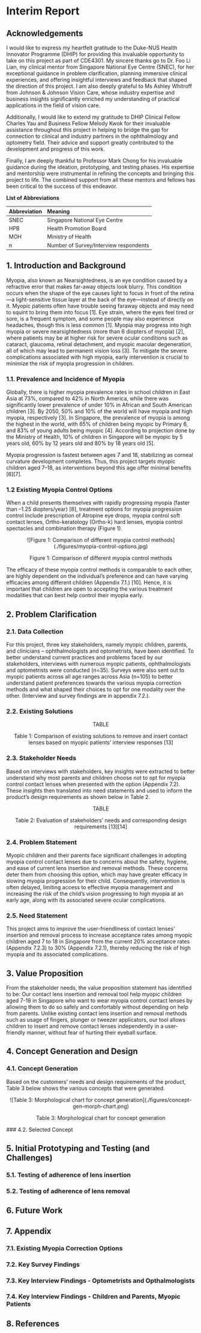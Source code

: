 # Interim Report

## Acknowledgements
I would like to express my heartfelt gratitude to the Duke-NUS Health Innovator Programme (DHIP) for providing this invaluable opportunity to take on this project as part of CDE4301. My sincere thanks go to Dr. Foo Li Lian, my clinical mentor from Singapore National Eye Centre (SNEC), for her exceptional guidance in problem clarification, planning immersive clinical experiences, and offering insightful interviews and feedback that shaped the direction of this project. I am also deeply grateful to Ms Ashley Whitroff from Johnson & Johnson Vision Care, whose industry expertise and business insights significantly enriched my understanding of practical applications in the field of vision care.   

Additionally, I would like to extend my gratitude to DHIP Clinical Fellow Charles Yau and Business Fellow Melody Kwok for their invaluable assistance throughout this project in helping to bridge the gap for connection to clinical and industry partners in the ophthalmology and optometry field. Their advice and support greatly contributed to the development and progress of this work.   

Finally, I am deeply thankful to Professor Mark Chong for his invaluable guidance during the ideation, prototyping, and testing phases. His expertise and mentorship were instrumental in refining the concepts and bringing this project to life. The combined support from all these mentors and fellows has been critical to the success of this endeavor.

**List of Abbreviations**

|  Abbreviation   	|     Meaning    	|
|:---	|:---	|
|     SNEC    	|     Singapore National Eye Centre    	|
|     HPB    	|     Health Promotion Board    	|
|     MOH    	|     Ministry of Health    	|
|     n    	|     Number of Survey/Interview respondents    	|

## 1. Introduction and Background
Myopia, also known as Nearsightedness, is an eye condition caused by a refractive error that makes far-away objects look blurry. This condition occurs when the shape of the eye causes light to focus in front of the retina—a light-sensitive tissue layer at the back of the eye—instead of directly on it. Myopic patients often have trouble seeing faraway objects and may need to squint to bring them into focus ​[1]​. Eye strain, where the eyes feel tired or sore, is a frequent symptom, and some people may also experience headaches, though this is less common [1]. Myopia may progress into high myopia or severe nearsightedness (more than 6 diopters of myopia) [2], where patients may be at higher risk for severe ocular conditions such as cataract, glaucoma, retinal detachment, and myopic macular degeneration, all of which may lead to permanent vision loss [3]. To mitigate the severe complications associated with high myopia, early intervention is crucial to minimize the risk of myopia progression in children. 
### 1.1. Prevalence and Incidence of Myopia
Globally, there is higher myopia prevalence rates in school children in East Asia at 73%, compared to 42% in North America, while there was significantly lower prevalence of under 10% in African and South American children [3]. By 2050, 50% and 10% of the world will have myopia and high myopia, respectively [3]. In Singapore, the prevalence of myopia is among the highest in the world, with 65% of children being myopic by Primary 6, and 83% of young adults being myopic [4]. According to projection done by the Ministry of Health, 10% of children in Singapore will be myopic by 5 years old, 60% by 12 years old and 80% by 18 years old [5]. 

Myopia progression is fastest between ages 7 and 18, stabilizing as corneal curvature development completes. Thus, this project targets myopic children aged 7–18, as interventions beyond this age offer minimal benefits [6][7]. 
### 1.2 Existing Myopia Control Options

When a child presents themselves with rapidly progressing myopia (faster than –1.25 diopters/year) [8], treatment options for myopia progression control include prescription of Atropine eye drops, myopia control soft contact lenses, Ortho-keratology (Ortho-k) hard lenses, myopia control spectacles and combination therapy (Figure 1). 

<div align=center>
![Figure 1: Comparison of different myopia control methods](./figures/myopia-control-options.jpg)
<p align=center>Figure 1: Comparison of different myopia control methods</p>
</div>


The efficacy of these myopia control methods is comparable to each other, are highly dependent on the individual’s preference and can have varying efficacies among different children (Appendix 7.1.) [10]. Hence, it is important that children are open to accepting the various treatment modalities that can best help control their myopia early. 

## 2. Problem Clarification
### 2.1. Data Collection
For this project, three key stakeholders, namely myopic children, parents, and clinicians – ophthalmologists and optometrists, have been identified. To better understand current practices and problems faced by our stakeholders, interviews with numerous myopic patients, ophthalmologists and optometrists were conducted (n=35). Surveys were also sent out to myopic patients across all age ranges across Asia (n=105) to better understand patient preferences towards the various myopia correction methods and what shaped their choices to opt for one modality over the other. (Interview and survey findings are in appendix 7.2.).

### 2.2. Existing Solutions

<div align=center>
TABLE
<p align=center>Table 1: Comparison of existing solutions to remove and insert contact lenses based on myopic patients’ interview responses [13]</p>
</div>

### 2.3. Stakeholder Needs

Based on interviews with stakeholders, key insights were extracted to better understand why most parents and children choose not to opt for myopia control contact lenses when presented with the option (Appendix 7.2). These insights then translated into need statements and used to inform the product’s design requirements as shown below in Table 2.

<div align=center>
TABLE
<p align=center>Table 2: Evaluation of stakeholders’ needs and corresponding design requirements [13][14]</p>
</div>

### 2.4. Problem Statement

Myopic children and their parents face significant challenges in adopting myopia control contact lenses due to concerns about the safety, hygiene, and ease of current lens insertion and removal methods. These concerns deter them from choosing this option, which may have greater efficacy in slowing myopia progression for their child. Consequently, intervention is often delayed, limiting access to effective myopia management and increasing the risk of the child’s vision progressing to high myopia at an early age, along with its associated severe ocular complications.

### 2.5. Need Statement

This project aims to improve the user-friendliness of contact lenses’ insertion and removal process to increase acceptance rates among myopic children aged 7 to 18 in Singapore from the current 20% acceptance rates (Appendix 7.2.3) to 30% (Appendix 7.2.1), thereby reducing the risk of high myopia and its associated complications.

## 3. Value Proposition

From the stakeholder needs, the value proposition statement has identified to be:
Our contact lens insertion and removal tool help myopic children aged 7-18 in Singapore who want to wear myopia control contact lenses by allowing them to do so safely and comfortably without depending on help from parents. 
Unlike existing contact lens insertion and removal methods such as usage of fingers, plunger or tweezer applicators, our tool allows children to insert and remove contact lenses independently in a user-friendly manner, without fear of hurting their eyeball surface.


## 4. Concept Generation and Design
### 4.1. Concept Generation
Based on the customers’ needs and design requirements of the product, Table 3 below shows the various concepts that were generated.

<div align=center>
![Table 3: Morphological chart for concept generation](./figures/concept-gen-morph-chart.png)
<p align=center>Table 3: Morphological chart for concept generation</p>
</div>
### 4.2. Selected Concept

## 5. Initial Prototyping and Testing (and Challenges)
### 5.1. Testing of adherence of lens insertion
### 5.2. Testing of adherence of lens removal

## 6. Future Work

## 7. Appendix
### 7.1. Existing Myopia Correction Options
### 7.2. Key Survey Findings
### 7.3. Key Interview Findings - Optometrists and Opthalmologists
### 7.4. Key Interview Findings - Children and Parents, Myopic Patients

## 8. References


